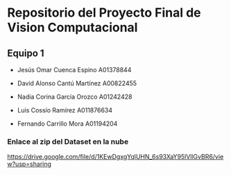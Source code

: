# Repositorio del Proyecto Final de Vision Computacional 
## Equipo 1
- Jesús Omar Cuenca Espino      A01378844

- David Alonso Cantú Martínez   A00822455

- Nadia Corina García Orozco    A01242428

- Luis Cossío Ramírez           A011876634

- Fernando Carrillo Mora        A01194204

### Enlace al zip del Dataset en la nube

https://drive.google.com/file/d/1KEwDgxgYqlUHN_6s93XaY95lVllGvBR6/view?usp=sharing